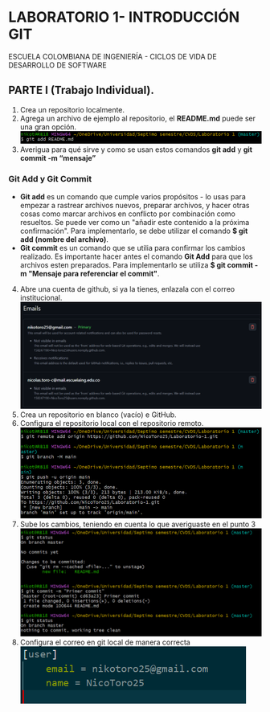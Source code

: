 # LABORATORIO 1- INTRODUCCIÓN GIT
ESCUELA COLOMBIANA DE INGENIERÍA - CICLOS DE VIDA DE DESARROLLO DE SOFTWARE
## PARTE I (Trabajo Individual). 

1.	Crea un repositorio localmente.
2.	Agrega un archivo de ejemplo al repositorio, el **README.md** puede ser una gran opción.
![Imagen README](imagenes/image.png)
3.	Averigua para qué sirve y como se usan estos comandos **git add** y **git commit -m “mensaje”**
### Git Add y Git Commit
- **Git add** es un comando que cumple varios propósitos - lo usas para empezar a rastrear archivos nuevos, preparar archivos, y hacer otras cosas como marcar archivos en conflicto por combinación como resueltos. Se puede ver como un "añadir este contenido a la próxima confirmación". Para implementarlo, se debe utilizar el comando **$ git add (nombre del archivo)**.
- **Git commit** es un comando que se utilia para confirmar los cambios realizado. Es importante hacer antes el comando **Git Add** para que los archivos esten preparados. Para implementarlo se utiliza **$ git commit -m "Mensaje para referenciar el commit"**.
4. Abre una cuenta de github, si ya la tienes, enlazala con el correo institucional.
![Imagen correo](/imagenes/image-1.png)
5.	Crea un repositorio en blanco (vacío) e GitHub.
6.	Configura el repositorio local con el repositorio remoto.
![Imagen remote origin](/imagenes/image-2.png)
7.	Sube los cambios, teniendo en cuenta lo que averiguaste en el punto 3
![Imagen add y commit](/imagenes/image-3.png)
8.	Configura el correo en git local de manera correcta
![Imagen correo local](/imagenes/image-4.png)